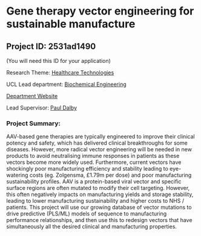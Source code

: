 # Gene therapy vector engineering for sustainable manufacture

## Project ID: **2531ad1490**
(You will need this ID for your application)

Research Theme: [Healthcare Technologies](../themes/healthcare-technologies.md)

UCL Lead department: [Biochemical Engineering](../departments/biochemical-engineering.md)

[Department Website](https://www.ucl.ac.uk/biochemical-engineering)

Lead Supervisor: [Paul Dalby](https://profiles.ucl.ac.uk/8354)

### Project Summary:

AAV-based gene therapies are typically engineered to improve their clinical potency and safety, which has delivered clinical breakthroughs for some diseases. However, more radical vector engineering will be needed in new products to avoid neutralising immune responses in patients as these vectors become more widely used. Furthermore, current vectors have shockingly poor manufacturing efficiency and stability leading to eye-watering costs (eg. Zolgensma, £1.79m per dose) and poor manufacturing sustainability profiles. AAV is a protein-based viral vector and specific surface regions are often mutated to modify their cell targeting.  However, this often negatively impacts on manufacturing yields and storage stability, leading to lower manufacturing sustainability and higher costs to NHS / patients. This project will use our growing database of vector mutations to drive predictive (PLS/ML) models of sequence to manufacturing performance relationships, and then use this to redesign vectors that have simultaneously all the desired clinical and manufacturing properties.
